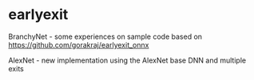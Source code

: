 # earlyexit

BranchyNet - some experiences on sample code based on https://github.com/gorakraj/earlyexit_onnx

AlexNet - new implementation using the AlexNet base DNN and multiple exits
